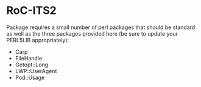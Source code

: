 # RoC-ITS2

Package requires a small number of perl packages that should be standard as well as the three packages provided here (be sure to update your PERL5LIB appropriately):<br>
* Carp<br>
* FileHandle<br>
* Getopt::Long<br>
* LWP::UserAgent<br>
* Pod::Usage<br>

